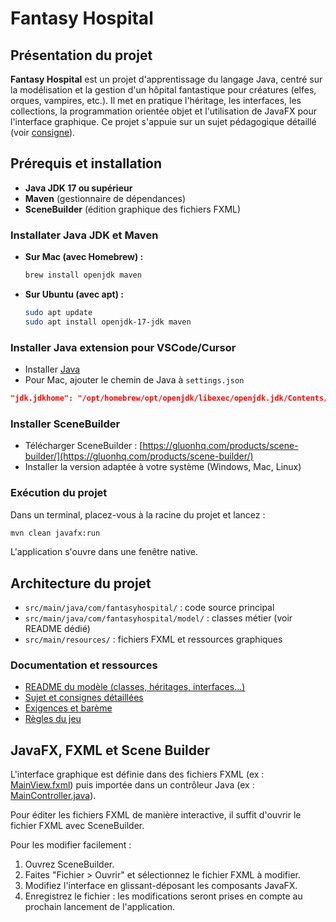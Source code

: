 # Fantasy Hospital

## Présentation du projet

**Fantasy Hospital** est un projet d'apprentissage du langage Java, centré sur la modélisation et la gestion d'un hôpital fantastique pour créatures (elfes, orques, vampires, etc.). Il met en pratique l'héritage, les interfaces, les collections, la programmation orientée objet et l'utilisation de JavaFX pour l'interface graphique. Ce projet s'appuie sur un sujet pédagogique détaillé (voir [consigne](docs/consigne.md)).

## Prérequis et installation

- **Java JDK 17 ou supérieur**
- **Maven** (gestionnaire de dépendances)
- **SceneBuilder** (édition graphique des fichiers FXML)

### Installater Java JDK et Maven

- **Sur Mac (avec Homebrew) :**
  ```sh
  brew install openjdk maven
  ```
- **Sur Ubuntu (avec apt) :**
  ```sh
  sudo apt update
  sudo apt install openjdk-17-jdk maven
  ```

### Installer Java extension pour VSCode/Cursor

- Installer [Java](https://marketplace.visualstudio.com/items?itemName=Oracle.oracle-java)
- Pour Mac, ajouter le chemin de Java à `settings.json`

```json
"jdk.jdkhome": "/opt/homebrew/opt/openjdk/libexec/openjdk.jdk/Contents/Home"
```

### Installer SceneBuilder
- Télécharger SceneBuilder : [https://gluonhq.com/products/scene-builder/](https://gluonhq.com/products/scene-builder/)
- Installer la version adaptée à votre système (Windows, Mac, Linux)

### Exécution du projet

Dans un terminal, placez-vous à la racine du projet et lancez :

```sh
mvn clean javafx:run
```

L'application s'ouvre dans une fenêtre native.

## Architecture du projet

- `src/main/java/com/fantasyhospital/` : code source principal
- `src/main/java/com/fantasyhospital/model/` : classes métier (voir README dédié)
- `src/main/resources/` : fichiers FXML et ressources graphiques

### Documentation et ressources
- [README du modèle (classes, héritages, interfaces...)](docs/models.md)
- [Sujet et consignes détaillées](docs/consigne.md)
- [Exigences et barème](docs/exigences.md)
- [Règles du jeu](docs/regles.md)

## JavaFX, FXML et Scene Builder

L'interface graphique est définie dans des fichiers FXML (ex : [MainView.fxml](src/main/resources/com/fantasyhospital/MainView.fxml)) puis importée dans un contrôleur Java (ex : [MainController.java](src/main/java/com/fantasyhospital/MainController.java)).

Pour éditer les fichiers FXML de manière interactive, il suffit d'ouvrir le fichier FXML avec SceneBuilder.

Pour les modifier facilement :
1. Ouvrez SceneBuilder.
2. Faites "Fichier > Ouvrir" et sélectionnez le fichier FXML à modifier.
3. Modifiez l'interface en glissant-déposant les composants JavaFX.
4. Enregistrez le fichier : les modifications seront prises en compte au prochain lancement de l'application.
